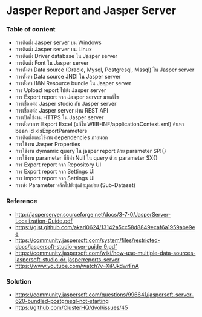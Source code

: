 # Jasper Report and Jasper Server

### Table of content

- การติดตั้ง Jasper server บน Windows
- การติดตั้ง Jasper server บน Linux
- การติดตั้ง Driver database ใน Jasper server
- การติดตั้ง Font ใน Jasper server
- การตั้งค่า Data source (Oracle, Mysql, Postgresql, Mssql) ใน Jasper server
- การตั้งค่า Data source JNDI ใน Jasper server
- การตั้งค่า I18N Resource bundle ใน Jasper server 
- การ Upload report ไปยัง Jasper server
- การ Export report จาก Jasper server มาแก้ไข
- การเชื่อมต่อ Jasper studio กับ Jasper server
- การเชื่อมต่อ Jasper server ผ่าน REST API
- การเปิดใช้งาน HTTPS ใน Jasper server
- การตั้งค่าการ Export Excel (แก้ไข WEB-INF/applicationContext.xml) ค้นหา bean id xlsExportParameters
- การติดตั้งและใช้งาน dependencies ภายนอก
- การใช้งาน Jasper Properties
- การใช้งาน dymamic query ใน jasper report ด้วย parameter $P!{}
- การใช้งาน parameter ที่มีค่า Null ใน query ด้วย parameter $X{}
- การ Export report จาก Repository UI
- การ Export report จาก Settings UI
- การ Import report จาก Settings UI
- การส่ง Parameter หลักไปยังชุดข้อมูลย่อย (Sub-Dataset)

### Reference

- http://jasperserver.sourceforge.net/docs/3-7-0/JasperServer-Localization-Guide.pdf 
- https://gist.github.com/akari0624/13142a5cc58d8849ecaf6a1959abe9ee
- https://community.jaspersoft.com/system/files/restricted-docs/jaspersoft-studio-user-guide_9.pdf
- https://community.jaspersoft.com/wiki/how-use-multiple-data-sources-jaspersoft-studio-or-jasperreports-server
- https://www.youtube.com/watch?v=XiPJkdwrFnA

### Solution

- https://community.jaspersoft.com/questions/996641/jaspersoft-server-620-bundled-postgresql-not-starting
- https://github.com/ClusterHQ/dvol/issues/45
